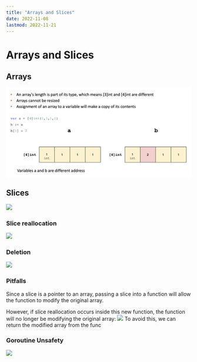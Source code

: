 ```yaml
---
title: "Arrays and Slices"
date: 2022-11-08
lastmod: 2022-11-21
---
```

# Arrays and Slices
## Arrays
![Screenshot 2022-08-24 at 6.33.10 PM](Pics/Screenshot%202022-08-24%20at%206.33.10%20PM.png)
## Slices
![](https://i.imgur.com/pmb83Wv.png)

### Slice reallocation
![](https://i.imgur.com/ORzY1Ky.png)
### Deletion
![](https://i.imgur.com/aXxo47i.png)
### Pitfalls
Since a slice is a pointer to an array, passing a slice into a function will allow the function to modify the original array.

However, if slice reallocation occurs inside this new function, the function will no longer be modifying the original array:
![](https://i.imgur.com/3uoV8dh.png)
To avoid this, we can return the modified array from the func
### Goroutine Unsafety
![](https://i.imgur.com/gSFVh8C.png)
